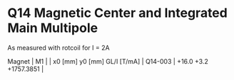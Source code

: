 Q14 Magnetic Center and Integrated Main Multipole
=================================================

As measured with rotcoil for I =   2A

Magnet  |             M1               |
        | x0 [mm]  y0 [mm] GL/I [T/mA] |
Q14-003 |   +16.0     +3.2 +1757.3851  |

